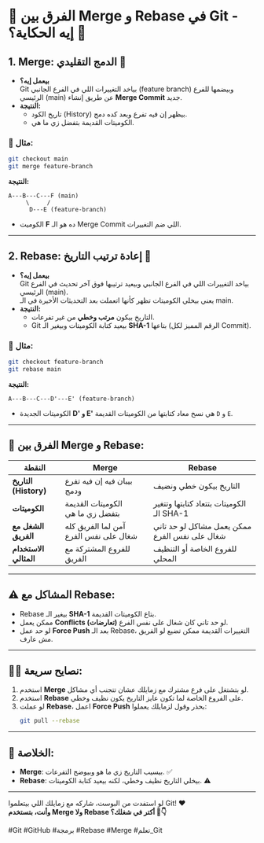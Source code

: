 
# 🎯 الفرق بين Merge و Rebase في Git - إيه الحكاية؟ 🤔

## 1. Merge: الدمج التقليدي 🧩
- **بيعمل إيه؟**  
  Git بياخد التغييرات اللي في الفرع الجانبي (feature branch) وبيضمها للفرع الرئيسي (main) عن طريق إنشاء **Merge Commit** جديد.
- **النتيجة:**  
  - تاريخ الكود (History) بيظهر إن فيه تفرع وبعد كده دمج.
  - الكوميتات القديمة بتفضل زي ما هي.

### 🔧 مثال:
```bash
git checkout main
git merge feature-branch
```
**النتيجة:**
```
A---B---C---F (main)
     \     /
      D---E (feature-branch)
```
- الكوميت **F** ده هو الـ Merge Commit اللي ضم التغييرات.

---

## 2. Rebase: إعادة ترتيب التاريخ 📝
- **بيعمل إيه؟**  
  Git بياخد التغييرات اللي في الفرع الجانبي وبيعيد ترتيبها فوق آخر تحديث في الفرع الرئيسي (main).  
  يعني بيخلي الكوميتات تظهر كأنها اتعملت بعد التحديثات الأخيرة في الـ main.
- **النتيجة:**  
  - التاريخ بيكون **مرتب وخطي** من غير تفرعات.
  - Git بيعيد كتابة الكوميتات وبيغير الـ **SHA-1** بتاعها (الرقم المميز لكل Commit).

### 🔧 مثال:
```bash
git checkout feature-branch
git rebase main
```
**النتيجة:**
```
A---B---C---D'---E' (feature-branch)
```
- الكوميتات الجديدة **D' و E'** هي نسخ معاد كتابتها من الكوميتات القديمة `D` و `E`.

---

## 🔄 الفرق بين Merge و Rebase:

| **النقطة**            | **Merge**                              | **Rebase**                           |
|-----------------------|----------------------------------------|-------------------------------------|
| **التاريخ (History)**  | بيبان فيه إن فيه تفرع ودمج             | التاريخ بيكون خطي ونضيف              |
| **الكوميتات**         | الكوميتات القديمة بتفضل زي ما هي        | الكوميتات بتتعاد كتابتها وتتغير الـ SHA-1 |
| **الشغل مع الفريق**   | آمن لما الفريق كله شغال على نفس الفرع   | ممكن يعمل مشاكل لو حد تاني شغال على نفس الفرع |
| **الاستخدام المثالي** | للفروع المشتركة مع الفريق               | للفروع الخاصة أو التنظيف المحلي       |

---

## ⚠️ المشاكل مع Rebase:
- Rebase بيغير الـ **SHA-1** بتاع الكوميتات القديمة.
- ممكن يعمل **Conflicts (تعارضات)** لو حد تاني كان شغال على نفس الفرع.
- لو حد عمل **Force Push** بعد الـ Rebase، التغييرات القديمة ممكن تضيع لو الفريق مش عارف.

---

## 👨‍💻 نصايح سريعة:
1. استخدم **Merge** لو بتشتغل على فرع مشترك مع زمايلك عشان تتجنب أي مشاكل.
2. استخدم **Rebase** على الفروع الخاصة لما تكون عايز التاريخ يكون نظيف وخطي.
3. لو عملت **Rebase**، اعمل **Force Push** بحذر وقول لزمايلك يعملوا:
   ```bash
   git pull --rebase
   ```

---

## 🎯 الخلاصة:
- **Merge**: بيسيب التاريخ زي ما هو وبيوضح التفرعات. ✅  
- **Rebase**: بيخلي التاريخ نظيف وخطي، لكنه بيعيد كتابة الكوميتات. ⚠️  

---

لو استفدت من البوست، شاركه مع زمايلك اللي بيتعلموا Git! ❤️  
**وأنت، بتستخدم Merge ولا Rebase أكتر في شغلك؟ 🤔👇**  

#Git #GitHub #برمجة #Rebase #Merge #تعلم_Git
